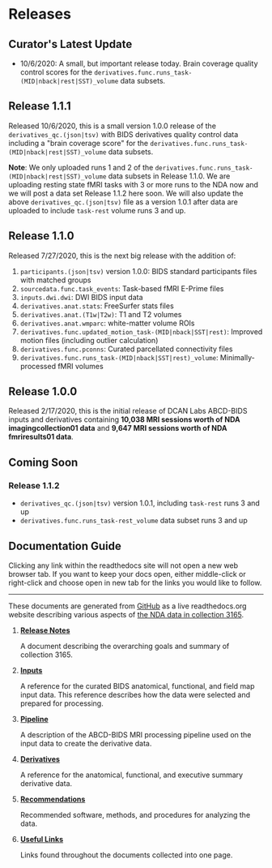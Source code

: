 # Releases

## Curator's Latest Update

- 10/6/2020: A small, but important release today.  Brain coverage quality control scores for the `derivatives.func.runs_task-(MID|nback|rest|SST)_volume` data subsets.

## Release 1.1.1

Released 10/6/2020, this is a small version 1.0.0 release of the `derivatives_qc.(json|tsv)` with BIDS derivatives quality control data including a "brain coverage score" for the `derivatives.func.runs_task-(MID|nback|rest|SST)_volume` data subsets.

**Note**: We only uploaded runs 1 and 2 of the `derivatives.func.runs_task-(MID|nback|rest|SST)_volume` data subsets in Release 1.1.0.  We are uploading resting state fMRI tasks with 3 or more runs to the NDA now and we will post a data set Release 1.1.2 here soon.  We will also update the above `derivatives_qc.(json|tsv)` file as a version 1.0.1 after data are uploaded to include `task-rest` volume runs 3 and up.

## Release 1.1.0

Released 7/27/2020, this is the next big release with the addition of:

1. `participants.(json|tsv)` version 1.0.0: BIDS standard participants files with matched groups
1. `sourcedata.func.task_events`: Task-based fMRI E-Prime files
1. `inputs.dwi.dwi`: DWI BIDS input data
1. `derivatives.anat.stats`: FreeSurfer stats files
1. `derivatives.anat.(T1w|T2w)`: T1 and T2 volumes
1. `derivatives.anat.wmparc`: white-matter volume ROIs
1. `derivatives.func.updated_motion_task-(MID|nback|SST|rest)`: Improved motion files (including outlier calculation)
1. `derivatives.func.pconns`: Curated parcellated connectivity files
1. `derivatives.func.runs_task-(MID|nback|SST|rest)_volume`: Minimally-processed fMRI volumes

## Release 1.0.0

Released 2/17/2020, this is the initial release of DCAN Labs ABCD-BIDS inputs and derivatives containing **10,038 MRI sessions worth of NDA imagingcollection01 data** and **9,647 MRI sessions worth of NDA fmriresults01 data**.

## Coming Soon

### Release 1.1.2

- `derivatives_qc.(json|tsv)` version 1.0.1, including `task-rest` runs 3 and up
- `derivatives.func.runs_task-rest_volume` data subset runs 3 and up

## Documentation Guide

Clicking any link within the readthedocs site will not open a new web browser tab.  If you want to keep your docs open, either middle-click or right-click and choose open in new tab for the links you would like to follow.

---

These documents are generated from [GitHub](https://github.com/ABCD-STUDY/nda-abcd-collection-3165) as a live readthedocs.org website describing various aspects of [the NDA data in collection 3165](https://nda.nih.gov/edit_collection.html?id=3165).

1. [**Release Notes**](https://collection3165.readthedocs.io/en/stable/release_notes/)

    A document describing the overarching goals and summary of collection 3165.

1. [**Inputs**](https://collection3165.readthedocs.io/en/stable/inputs/)

    A reference for the curated BIDS anatomical, functional, and field map input data.  This reference describes how the data were selected and prepared for processing.

1. [**Pipeline**](https://collection3165.readthedocs.io/en/stable/pipeline/)

    A description of the ABCD-BIDS MRI processing pipeline used on the input data to create the derivative data.

1. [**Derivatives**](https://collection3165.readthedocs.io/en/stable/derivatives/)

    A reference for the anatomical, functional, and executive summary derivative data.

1. [**Recommendations**](https://collection3165.readthedocs.io/en/stable/recommendations/)

    Recommended software, methods, and procedures for analyzing the data.

1. [**Useful Links**](https://collection3165.readthedocs.io/en/stable/useful/)

    Links found throughout the documents collected into one page.
